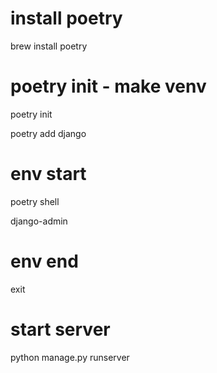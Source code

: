 # install poetry

brew install poetry

# poetry init - make venv

poetry init

poetry add django

# env start

poetry shell

django-admin

# env end

exit

# start server

python manage.py runserver
